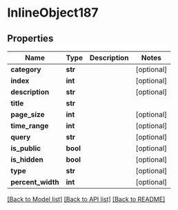 # InlineObject187

## Properties
Name | Type | Description | Notes
------------ | ------------- | ------------- | -------------
**category** | **str** |  | [optional] 
**index** | **int** |  | [optional] 
**description** | **str** |  | [optional] 
**title** | **str** |  | 
**page_size** | **int** |  | [optional] 
**time_range** | **int** |  | [optional] 
**query** | **str** |  | [optional] 
**is_public** | **bool** |  | [optional] 
**is_hidden** | **bool** |  | [optional] 
**type** | **str** |  | [optional] 
**percent_width** | **int** |  | [optional] 

[[Back to Model list]](../README.md#documentation-for-models) [[Back to API list]](../README.md#documentation-for-api-endpoints) [[Back to README]](../README.md)


